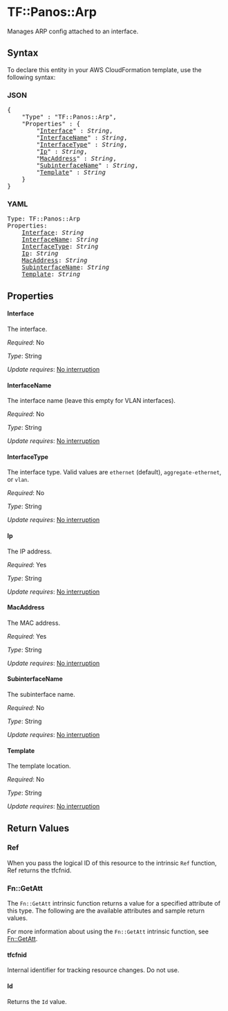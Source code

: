 # TF::Panos::Arp

Manages ARP config attached to an interface.

## Syntax

To declare this entity in your AWS CloudFormation template, use the following syntax:

### JSON

<pre>
{
    "Type" : "TF::Panos::Arp",
    "Properties" : {
        "<a href="#interface" title="Interface">Interface</a>" : <i>String</i>,
        "<a href="#interfacename" title="InterfaceName">InterfaceName</a>" : <i>String</i>,
        "<a href="#interfacetype" title="InterfaceType">InterfaceType</a>" : <i>String</i>,
        "<a href="#ip" title="Ip">Ip</a>" : <i>String</i>,
        "<a href="#macaddress" title="MacAddress">MacAddress</a>" : <i>String</i>,
        "<a href="#subinterfacename" title="SubinterfaceName">SubinterfaceName</a>" : <i>String</i>,
        "<a href="#template" title="Template">Template</a>" : <i>String</i>
    }
}
</pre>

### YAML

<pre>
Type: TF::Panos::Arp
Properties:
    <a href="#interface" title="Interface">Interface</a>: <i>String</i>
    <a href="#interfacename" title="InterfaceName">InterfaceName</a>: <i>String</i>
    <a href="#interfacetype" title="InterfaceType">InterfaceType</a>: <i>String</i>
    <a href="#ip" title="Ip">Ip</a>: <i>String</i>
    <a href="#macaddress" title="MacAddress">MacAddress</a>: <i>String</i>
    <a href="#subinterfacename" title="SubinterfaceName">SubinterfaceName</a>: <i>String</i>
    <a href="#template" title="Template">Template</a>: <i>String</i>
</pre>

## Properties

#### Interface

The interface.

_Required_: No

_Type_: String

_Update requires_: [No interruption](https://docs.aws.amazon.com/AWSCloudFormation/latest/UserGuide/using-cfn-updating-stacks-update-behaviors.html#update-no-interrupt)

#### InterfaceName

The interface name (leave this empty for VLAN interfaces).

_Required_: No

_Type_: String

_Update requires_: [No interruption](https://docs.aws.amazon.com/AWSCloudFormation/latest/UserGuide/using-cfn-updating-stacks-update-behaviors.html#update-no-interrupt)

#### InterfaceType

The interface type.  Valid values are `ethernet` (default),
`aggregate-ethernet`, or `vlan`.

_Required_: No

_Type_: String

_Update requires_: [No interruption](https://docs.aws.amazon.com/AWSCloudFormation/latest/UserGuide/using-cfn-updating-stacks-update-behaviors.html#update-no-interrupt)

#### Ip

The IP address.

_Required_: Yes

_Type_: String

_Update requires_: [No interruption](https://docs.aws.amazon.com/AWSCloudFormation/latest/UserGuide/using-cfn-updating-stacks-update-behaviors.html#update-no-interrupt)

#### MacAddress

The MAC address.

_Required_: Yes

_Type_: String

_Update requires_: [No interruption](https://docs.aws.amazon.com/AWSCloudFormation/latest/UserGuide/using-cfn-updating-stacks-update-behaviors.html#update-no-interrupt)

#### SubinterfaceName

The subinterface name.

_Required_: No

_Type_: String

_Update requires_: [No interruption](https://docs.aws.amazon.com/AWSCloudFormation/latest/UserGuide/using-cfn-updating-stacks-update-behaviors.html#update-no-interrupt)

#### Template

The template location.

_Required_: No

_Type_: String

_Update requires_: [No interruption](https://docs.aws.amazon.com/AWSCloudFormation/latest/UserGuide/using-cfn-updating-stacks-update-behaviors.html#update-no-interrupt)

## Return Values

### Ref

When you pass the logical ID of this resource to the intrinsic `Ref` function, Ref returns the tfcfnid.

### Fn::GetAtt

The `Fn::GetAtt` intrinsic function returns a value for a specified attribute of this type. The following are the available attributes and sample return values.

For more information about using the `Fn::GetAtt` intrinsic function, see [Fn::GetAtt](https://docs.aws.amazon.com/AWSCloudFormation/latest/UserGuide/intrinsic-function-reference-getatt.html).

#### tfcfnid

Internal identifier for tracking resource changes. Do not use.

#### Id

Returns the <code>Id</code> value.

